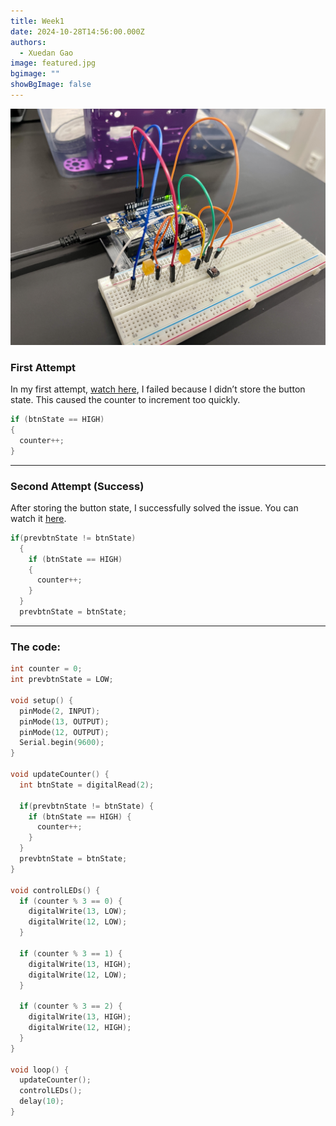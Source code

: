 ```yaml
---
title: Week1
date: 2024-10-28T14:56:00.000Z
authors:
  - Xuedan Gao
image: featured.jpg
bgimage: ""
showBgImage: false
---
```

![](img_1513.jpg)

### First Attempt

In my first attempt, [watch here](https://youtube.com/shorts/2UfICF9XRc4?feature=share), I failed because I didn’t store the button state. This caused the counter to increment too quickly.

```cpp
if (btnState == HIGH) 
{
  counter++;
}
```

- - -

### Second Attempt (Success)

After storing the button state, I successfully solved the issue. You can watch it [here](https://youtube.com/shorts/ijCMIy3h8yU?feature=share).

```cpp
if(prevbtnState != btnState)
  {
    if (btnState == HIGH) 
    {
      counter++;
    }
  }
  prevbtnState = btnState;
```

- - -

### The code:

```cpp
int counter = 0; 
int prevbtnState = LOW;

void setup() {
  pinMode(2, INPUT);
  pinMode(13, OUTPUT);
  pinMode(12, OUTPUT);
  Serial.begin(9600);
}

void updateCounter() {
  int btnState = digitalRead(2);
  
  if(prevbtnState != btnState) {
    if (btnState == HIGH) {
      counter++;
    }
  }
  prevbtnState = btnState;
}

void controlLEDs() {
  if (counter % 3 == 0) {
    digitalWrite(13, LOW);
    digitalWrite(12, LOW);
  }
  
  if (counter % 3 == 1) {
    digitalWrite(13, HIGH);
    digitalWrite(12, LOW);
  }
  
  if (counter % 3 == 2) {
    digitalWrite(13, HIGH);
    digitalWrite(12, HIGH);
  }
}

void loop() {
  updateCounter();
  controlLEDs();
  delay(10);
}
```
